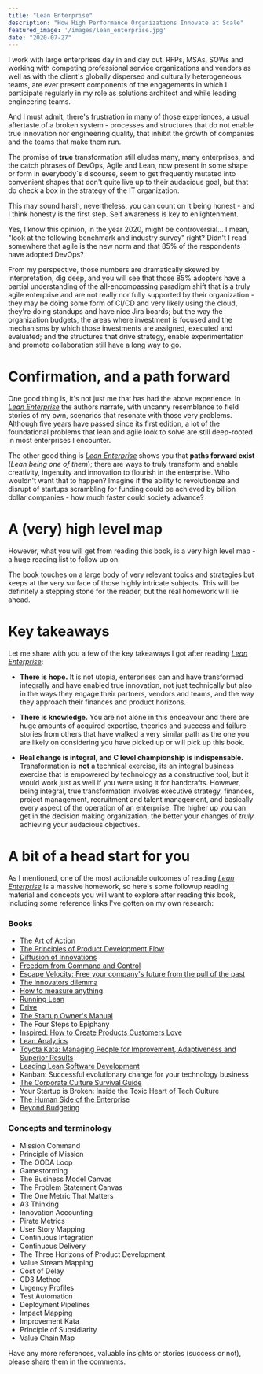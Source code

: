 ```yaml
---
title: "Lean Enterprise"
description: "How High Performance Organizations Innovate at Scale"
featured_image: '/images/lean_enterprise.jpg'
date: "2020-07-27"
---
```

I work with large enterprises day in and day out. RFPs, MSAs, SOWs and working with competing professional service organizations and vendors as well as with the client's globally dispersed and culturally heterogeneous teams, are ever present components of the engagements in which I participate regularly in my role as solutions architect and while leading engineering teams.

And I must admit, there's frustration in many of those experiences, a usual aftertaste of a broken system - processes and structures that do not enable true innovation nor engineering quality, that inhibit the growth of companies and the teams that make them run.

The promise of **true** transformation still eludes many, many enterprises, and the catch phrases of DevOps, Agile and Lean, now present in some shape or form in everybody´s discourse, seem to get frequently mutated into convenient shapes that don't quite live up to their audacious goal, but that do check a box in the strategy of the IT organization.

This may sound harsh, nevertheless, you can count on it being honest - and I think honesty is the first step. Self awareness is key to enlightenment.

Yes, I know this opinion, in the year 2020, might be controversial... I mean, "look at the following benchmark and industry survey" right? Didn't I read somewhere that agile is the new norm and that 85% of the respondents have adopted DevOps?

From my perspective, those numbers are dramatically skewed by interpretation, dig deep, and you will see that those 85% adopters have a partial understanding of the all-encompassing paradigm shift that is a truly agile enterprise and are not really nor fully supported by their organization - they may be doing some form of CI/CD and very likely using the cloud, they're doing standups and have nice Jira boards; but the way the organization budgets, the areas where investment is focused and the mechanisms by which those investments are assigned, executed and evaluated; and the structures that drive strategy, enable experimentation and promote collaboration still have a long way to go.

# Confirmation, and a path forward

One good thing is, it's not just me that has had the above experience. In _[Lean Enterprise](https://amzn.to/30aQNuZ)_ the authors narrate, with uncanny resemblance to field stories of my own, scenarios that resonate with those very problems. Although five years have passed since its first edition, a lot of the foundational problems that lean and agile look to solve are still deep-rooted in most enterprises I encounter.

The other good thing is _[Lean Enterprise](https://amzn.to/30aQNuZ)_ shows you that **paths forward exist** (*Lean being one of them*);  there are ways to truly transform and enable creativity, ingenuity and innovation to flourish in the enterprise. Who wouldn't want that to happen? Imagine if the ability to revolutionize and disrupt of startups scrambling for funding could be achieved by billion dollar companies - how much faster could society advance?

# A (very) high level map

However, what you will get from reading this book, is a very high level map - a huge reading list to follow up on.

The book touches on a large body of very relevant topics and strategies but keeps at the very surface of those highly intricate subjects. This will be definitely a stepping stone for the reader, but the real homework will lie ahead.

# Key takeaways

Let me share with you a few of the key takeaways I got after reading _[Lean Enterprise](https://amzn.to/30aQNuZ)_:

- **There is hope.** It is not utopia, enterprises can and have transformed integrally and have enabled true innovation, not just technically but also in the ways they engage their partners, vendors and teams, and the way they approach their finances and product horizons.

- **There is knowledge.** You are not alone in this endeavour and there are huge amounts of acquired expertise, theories and success and failure stories from others that have walked a very similar path as the one you are likely on considering you have picked up or will pick up this book.

- **Real change is integral, and C level championship is indispensable.** Transformation is **not** a technical exercise, its an integral business exercise that is empowered by technology as a constructive tool, but it would work just as well if you were using it for handcrafts. However, being integral, true transformation involves executive strategy, finances, project management, recruitment and talent management, and basically every aspect of the operation of an enterprise. The higher up you can get in the decision making organization, the better your changes of *truly* achieving your audacious objectives.

# A bit of a head start for you

As I mentioned, one of the most actionable outcomes of reading _[Lean Enterprise](https://amzn.to/30aQNuZ)_ is a massive homework, so here's some followup reading material and concepts you will want to explore after reading this book, including some reference links I've gotten on my own research:

### Books

- [The Art of Action](https://amzn.to/39CYzB2)
- [The Principles of Product Development Flow](https://amzn.to/3ffPuz7)
- [Diffusion of Innovations](https://amzn.to/3f9C6wz)
- [Freedom from Command and Control](https://amzn.to/2X8RHq4)
- [Escape Velocity: Free your company's future from the pull of the past](https://amzn.to/2DcjaQx)
- [The innovators dilemma](https://amzn.to/2P62ihd)
- [How to measure anything](https://amzn.to/2Df9yEE)
- [Running Lean](https://amzn.to/2CQBsal)
- [Drive](https://amzn.to/2P6gxT3)
- [The Startup Owner's Manual](https://amzn.to/30XC7Pb)
- The Four Steps to Epiphany
- [Inspired: How to Create Products Customers Love](https://amzn.to/33kbcjx)
- [Lean Analytics](https://amzn.to/30bL5ZU)
- [Toyota Kata: Managing People for Improvement, Adaptiveness and Superior Results](https://amzn.to/3f6gGAs)
- [Leading Lean Software Development](https://amzn.to/2PaG0uo)
- Kanban: Successful evolutionary change for your technology business
- [The Corporate Culture Survival Guide](https://amzn.to/2P6Ch19)
- Your Startup is Broken: Inside the Toxic Heart of Tech Culture
- [The Human Side of the Enterprise](https://amzn.to/3fjo8sh)
- [Beyond Budgeting](https://amzn.to/2DgQmqc)

### Concepts and terminology

- Mission Command
- Principle of Mission
- The OODA Loop
- Gamestorming
- The Business Model Canvas
- The Problem Statement Canvas
- The One Metric That Matters
- A3 Thinking
- Innovation Accounting
- Pirate Metrics
- User Story Mapping
- Continuous Integration
- Continuous Delivery
- The Three Horizons of Product Development
- Value Stream Mapping
- Cost of Delay
- CD3 Method
- Urgency Profiles
- Test Automation
- Deployment Pipelines
- Impact Mapping
- Improvement Kata
- Principle of Subsidiarity
- Value Chain Map

Have any more references, valuable insights or stories (success or not), please share them in the comments.